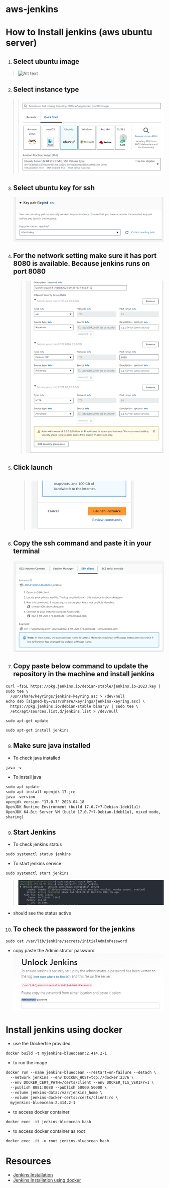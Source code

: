 # aws-jenkins

# How to Install jenkins (aws ubuntu server)

1. <h2>Select ubuntu image </h2>

> ![Alt text](/images/image-0.png)

2. <h2> Select instance type </h2>

> ![Alt text](/images/image-1.png)

3. <h2>Select ubuntu key for ssh</h2>

   ![Alt text](/images/image-2.png)

4. <h2>For the network setting make sure it has port 8080 is available. Because jenkins runs on port 8080</h2>

   > ![Alt text](/images/image-3.png)

5. <h2>Click launch<h2>

   > ![Alt text](/images/image-4.png)

6. <h2>Copy the ssh command and paste it in your terminal</h2

   > ![Alt text](/images/image-5.png)

7. <h2>Copy paste below command to update the repository in the machine and install jenkins</h2>

```
curl -fsSL https://pkg.jenkins.io/debian-stable/jenkins.io-2023.key | sudo tee \
  /usr/share/keyrings/jenkins-keyring.asc > /dev/null
echo deb [signed-by=/usr/share/keyrings/jenkins-keyring.asc] \
  https://pkg.jenkins.io/debian-stable binary/ | sudo tee \
  /etc/apt/sources.list.d/jenkins.list > /dev/null
```

```
sudo apt-get update
```

```
sudo apt-get install jenkins
```

8. <h2>Make sure java installed</h2>

- To check java installed

```
java -v
```

- To install java

```
sudo apt update
sudo apt install openjdk-17-jre
java -version
openjdk version "17.0.7" 2023-04-18
OpenJDK Runtime Environment (build 17.0.7+7-Debian-1deb11u1)
OpenJDK 64-Bit Server VM (build 17.0.7+7-Debian-1deb11u1, mixed mode, sharing)
```

9. <h2>Start Jenkins</h2>

- To check jenkins status

```
sudo systemctl status jenkins
```

- To start jenkins service

```
sudo systemctl start jenkins
```

> ![Alt text](/images/image-6.png)

- should see the status active

10. <h2>To check the password for the jenkins</h2>

```
sudo cat /var/lib/jenkins/secrets/initialAdminPassword
```

- copy paste the Administrator password
  ![Alt text](/images/image-7.png)

# Install jenkins using docker

- use the Dockerfile provided

```
docker build -t myjenkins-blueocean:2.414.2-1 .
```

- to run the image

```
docker run --name jenkins-blueocean --restart=on-failure --detach \
  --network jenkins --env DOCKER_HOST=tcp://docker:2376 \
  --env DOCKER_CERT_PATH=/certs/client --env DOCKER_TLS_VERIFY=1 \
  --publish 8081:8080 --publish 50000:50000 \
  --volume jenkins-data:/var/jenkins_home \
  --volume jenkins-docker-certs:/certs/client:ro \
  myjenkins-blueocean:2.414.2-1
```

- to access docker container

```
docker exec -it jenkins-blueocean bash
```

- to access docker container as root

```
docker exec -it -u root jenkins-blueocean bash
```

# Resources

- <a href="https://www.jenkins.io/doc/book/installing/linux/#debianubuntu">Jenkins Installation</a>
- <a href="https://www.jenkins.io/doc/book/installing/docker/">Jenkins Installation using docker</a>
